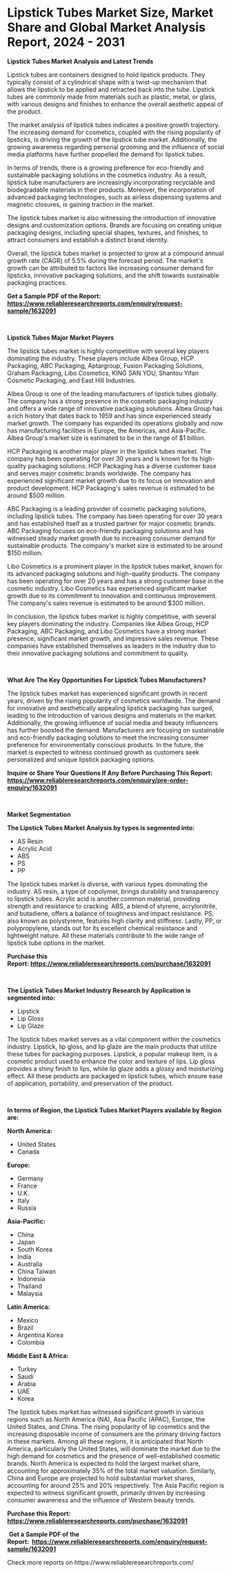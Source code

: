 <p><h1>Lipstick Tubes Market Size, Market Share and Global Market Analysis Report, 2024 - 2031</h1></p><p><strong>Lipstick Tubes Market Analysis and Latest Trends</strong></p>
<p><p>Lipstick tubes are containers designed to hold lipstick products. They typically consist of a cylindrical shape with a twist-up mechanism that allows the lipstick to be applied and retracted back into the tube. Lipstick tubes are commonly made from materials such as plastic, metal, or glass, with various designs and finishes to enhance the overall aesthetic appeal of the product.</p><p>The market analysis of lipstick tubes indicates a positive growth trajectory. The increasing demand for cosmetics, coupled with the rising popularity of lipsticks, is driving the growth of the lipstick tube market. Additionally, the growing awareness regarding personal grooming and the influence of social media platforms have further propelled the demand for lipstick tubes.</p><p>In terms of trends, there is a growing preference for eco-friendly and sustainable packaging solutions in the cosmetics industry. As a result, lipstick tube manufacturers are increasingly incorporating recyclable and biodegradable materials in their products. Moreover, the incorporation of advanced packaging technologies, such as airless dispensing systems and magnetic closures, is gaining traction in the market.</p><p>The lipstick tubes market is also witnessing the introduction of innovative designs and customization options. Brands are focusing on creating unique packaging designs, including special shapes, textures, and finishes, to attract consumers and establish a distinct brand identity.</p><p>Overall, the lipstick tubes market is projected to grow at a compound annual growth rate (CAGR) of 5.5% during the forecast period. The market's growth can be attributed to factors like increasing consumer demand for lipsticks, innovative packaging solutions, and the shift towards sustainable packaging practices.</p></p>
<p><strong>Get a Sample PDF of the Report:&nbsp; <a href="https://www.reliableresearchreports.com/enquiry/request-sample/1632091">https://www.reliableresearchreports.com/enquiry/request-sample/1632091</a></strong></p>
<p>&nbsp;</p>
<p><strong>Lipstick Tubes Major Market Players</strong></p>
<p><p>The lipstick tubes market is highly competitive with several key players dominating the industry. These players include Albea Group, HCP Packaging, ABC Packaging, Aptargroup, Fusion Packaging Solutions, Graham Packaging, Libo Cosmetics, KING SAN YOU, Shantou Yifan Cosmetic Packaging, and East Hill Industries.</p><p>Albea Group is one of the leading manufacturers of lipstick tubes globally. The company has a strong presence in the cosmetic packaging industry and offers a wide range of innovative packaging solutions. Albea Group has a rich history that dates back to 1959 and has since experienced steady market growth. The company has expanded its operations globally and now has manufacturing facilities in Europe, the Americas, and Asia-Pacific. Albea Group's market size is estimated to be in the range of $1 billion.</p><p>HCP Packaging is another major player in the lipstick tubes market. The company has been operating for over 30 years and is known for its high-quality packaging solutions. HCP Packaging has a diverse customer base and serves major cosmetic brands worldwide. The company has experienced significant market growth due to its focus on innovation and product development. HCP Packaging's sales revenue is estimated to be around $500 million.</p><p>ABC Packaging is a leading provider of cosmetic packaging solutions, including lipstick tubes. The company has been operating for over 30 years and has established itself as a trusted partner for major cosmetic brands. ABC Packaging focuses on eco-friendly packaging solutions and has witnessed steady market growth due to increasing consumer demand for sustainable products. The company's market size is estimated to be around $150 million.</p><p>Libo Cosmetics is a prominent player in the lipstick tubes market, known for its advanced packaging solutions and high-quality products. The company has been operating for over 20 years and has a strong customer base in the cosmetic industry. Libo Cosmetics has experienced significant market growth due to its commitment to innovation and continuous improvement. The company's sales revenue is estimated to be around $300 million.</p><p>In conclusion, the lipstick tubes market is highly competitive, with several key players dominating the industry. Companies like Albea Group, HCP Packaging, ABC Packaging, and Libo Cosmetics have a strong market presence, significant market growth, and impressive sales revenue. These companies have established themselves as leaders in the industry due to their innovative packaging solutions and commitment to quality.</p></p>
<p>&nbsp;</p>
<p><strong>What Are The Key Opportunities For Lipstick Tubes Manufacturers?</strong></p>
<p><p>The lipstick tubes market has experienced significant growth in recent years, driven by the rising popularity of cosmetics worldwide. The demand for innovative and aesthetically appealing lipstick packaging has surged, leading to the introduction of various designs and materials in the market. Additionally, the growing influence of social media and beauty influencers has further boosted the demand. Manufacturers are focusing on sustainable and eco-friendly packaging solutions to meet the increasing consumer preference for environmentally conscious products. In the future, the market is expected to witness continued growth as customers seek personalized and unique lipstick packaging options.</p></p>
<p><strong>Inquire or Share Your Questions If Any Before Purchasing This Report: <a href="https://www.reliableresearchreports.com/enquiry/pre-order-enquiry/1632091">https://www.reliableresearchreports.com/enquiry/pre-order-enquiry/1632091</a></strong></p>
<p>&nbsp;</p>
<p><strong>Market Segmentation</strong></p>
<p><strong>The Lipstick Tubes Market Analysis by types is segmented into:</strong></p>
<p><ul><li>AS Resin</li><li>Acrylic Acid</li><li>ABS</li><li>PS</li><li>PP</li></ul></p>
<p><p>The lipstick tubes market is diverse, with various types dominating the industry. AS resin, a type of copolymer, brings durability and transparency to lipstick tubes. Acrylic acid is another common material, providing strength and resistance to cracking. ABS, a blend of styrene, acrylonitrile, and butadiene, offers a balance of toughness and impact resistance. PS, also known as polystyrene, features high clarity and stiffness. Lastly, PP, or polypropylene, stands out for its excellent chemical resistance and lightweight nature. All these materials contribute to the wide range of lipstick tube options in the market.</p></p>
<p><strong>Purchase this Report:&nbsp;<a href="https://www.reliableresearchreports.com/purchase/1632091">https://www.reliableresearchreports.com/purchase/1632091</a></strong></p>
<p>&nbsp;</p>
<p><strong>The Lipstick Tubes Market Industry Research by Application is segmented into:</strong></p>
<p><ul><li>Lipstick</li><li>Lip Gloss</li><li>Lip Glaze</li></ul></p>
<p><p>The lipstick tubes market serves as a vital component within the cosmetics industry. Lipstick, lip gloss, and lip glaze are the main products that utilize these tubes for packaging purposes. Lipstick, a popular makeup item, is a cosmetic product used to enhance the color and texture of lips. Lip gloss provides a shiny finish to lips, while lip glaze adds a glossy and moisturizing effect. All these products are packaged in lipstick tubes, which ensure ease of application, portability, and preservation of the product.</p></p>
<p>&nbsp;</p>
<p><strong>In terms of Region, the Lipstick Tubes Market Players available by Region are:</strong></p>
<p>
    <p> <strong> North America: </strong>
        <ul>
            <li>United States</li>
            <li>Canada</li>
        </ul>
        </p> 
    <p> <strong> Europe: </strong>
        <ul>
            <li>Germany</li>
            <li>France</li>
            <li>U.K.</li>
            <li>Italy</li>
            <li>Russia</li>
        </ul>
        </p> 
    <p> <strong> Asia-Pacific: </strong>
        <ul>
            <li>China</li>
            <li>Japan</li>
            <li>South Korea</li>
            <li>India</li>
            <li>Australia</li>
            <li>China Taiwan</li>
            <li>Indonesia</li>
            <li>Thailand</li>
            <li>Malaysia</li>
        </ul>
        </p> 
    <p> <strong> Latin America: </strong>
        <ul>
            <li>Mexico</li>
            <li>Brazil</li>
            <li>Argentina Korea</li>
            <li>Colombia</li>
        </ul>
        </p> 
    <p> <strong> Middle East & Africa: </strong>
        <ul>
            <li>Turkey</li>
            <li>Saudi</li>
            <li>Arabia</li>
            <li>UAE</li>
            <li>Korea</li>
        </ul>
    </p>
    </p>
<p><p>The lipstick tubes market has witnessed significant growth in various regions such as North America (NA), Asia Pacific (APAC), Europe, the United States, and China. The rising popularity of lip cosmetics and the increasing disposable income of consumers are the primary driving factors in these markets. Among all these regions, it is anticipated that North America, particularly the United States, will dominate the market due to the high demand for cosmetics and the presence of well-established cosmetic brands. North America is expected to hold the largest market share, accounting for approximately 35% of the total market valuation. Similarly, China and Europe are projected to hold substantial market shares, accounting for around 25% and 20% respectively. The Asia Pacific region is expected to witness significant growth, primarily driven by increasing consumer awareness and the influence of Western beauty trends.</p></p>
<p><strong>Purchase this Report: <a href="https://www.reliableresearchreports.com/purchase/1632091">https://www.reliableresearchreports.com/purchase/1632091</a></strong></p>
<p>&nbsp;<strong>Get a Sample PDF of the Report:&nbsp;&nbsp;<a href="https://www.reliableresearchreports.com/enquiry/request-sample/1632091">https://www.reliableresearchreports.com/enquiry/request-sample/1632091</a></strong></p>
<p><strong></strong></p>
<p>Check more reports on https://www.reliableresearchreports.com/</p>